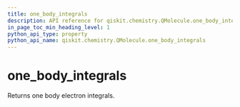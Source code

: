 ```yaml
---
title: one_body_integrals
description: API reference for qiskit.chemistry.QMolecule.one_body_integrals
in_page_toc_min_heading_level: 1
python_api_type: property
python_api_name: qiskit.chemistry.QMolecule.one_body_integrals
---
```


# one\_body\_integrals

Returns one body electron integrals.


